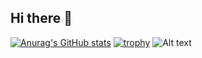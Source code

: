 ## Hi there 👋
[![Anurag's GitHub stats](https://github-readme-stats.vercel.app/api?username=Vandriadis)](https://github.com/anuraghazr/github-readme-stats)
[![trophy](https://github-profile-trophy.vercel.app/?username=Vandriadis&theme=onedark)](https://github.com/ryo-ma/github-profile-trophy)
![Alt text](https://spotify-recently-played-readme.vercel.app/api?user=31jot7dmxf777cunhkoljeagak4e)
<!--
**Vandriadis/Vandriadis** is a ✨ _special_ ✨ repository because its `README.md` (this file) appears on your GitHub profile.

Here are some ideas to get you started:

- 🔭 I’m currently working on ...
- 🌱 I’m currently learning ...
- 👯 I’m looking to collaborate on ...
- 🤔 I’m looking for help with ...
- 💬 Ask me about ...
- 📫 How to reach me: ...
- 😄 Pronouns: ...
- ⚡ Fun fact: ...
-->
